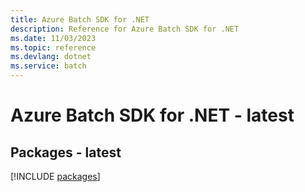 ```yaml
---
title: Azure Batch SDK for .NET
description: Reference for Azure Batch SDK for .NET
ms.date: 11/03/2023
ms.topic: reference
ms.devlang: dotnet
ms.service: batch
---
```

# Azure Batch SDK for .NET - latest
## Packages - latest
[!INCLUDE [packages](batch-index.md)]